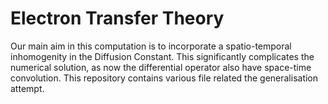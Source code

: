 # Electron Transfer Theory

Our main aim in this computation is to incorporate a spatio-temporal inhomogenity in the Diffusion Constant. This significantly complicates the numerical solution, as now the differential operator also have space-time convolution. This repository contains various file related the generalisation attempt.

